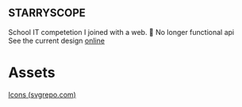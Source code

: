 ## STARRYSCOPE

School IT competetion I joined with a web.
🔧 No longer functional api
<br>
See the current design [online](https://htmlpreview.github.io/?https://github.com/tomikjetu/tomikjetu/blob/main/2023/starryscope/index.html)

# Assets
[Icons (svgrepo.com)](https://svgrepo.com)
